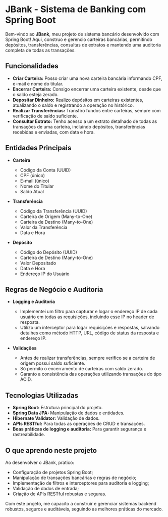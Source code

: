 # JBank - Sistema de Banking com Spring Boot

Bem-vindo ao **JBank**, meu projeto de sistema bancário desenvolvido com Spring Boot! Aqui, construo e gerencio carteiras bancárias, permitindo depósitos, transferências, consultas de extratos e mantendo uma auditoria completa de todas as transações.

## Funcionalidades

- **Criar Carteira:** Posso criar uma nova carteira bancária informando CPF, e-mail e nome do titular.
- **Encerrar Carteira:** Consigo encerrar uma carteira existente, desde que o saldo esteja zerado.
- **Depositar Dinheiro:** Realizo depósitos em carteiras existentes, atualizando o saldo e registrando a operação no histórico.
- **Realizar Transferências:** Transfiro fundos entre carteiras, sempre com verificação de saldo suficiente.
- **Consultar Extrato:** Tenho acesso a um extrato detalhado de todas as transações de uma carteira, incluindo depósitos, transferências recebidas e enviadas, com data e hora.

## Entidades Principais

- **Carteira**
  - Código da Conta (UUID)
  - CPF (único)
  - E-mail (único)
  - Nome do Titular
  - Saldo Atual

- **Transferência**
  - Código da Transferência (UUID)
  - Carteira de Origem (Many-to-One)
  - Carteira de Destino (Many-to-One)
  - Valor da Transferência
  - Data e Hora

- **Depósito**
  - Código do Depósito (UUID)
  - Carteira de Destino (Many-to-One)
  - Valor Depositado
  - Data e Hora
  - Endereço IP do Usuário

## Regras de Negócio e Auditoria

- **Logging e Auditoria**
  - Implementei um filtro para capturar e logar o endereço IP de cada usuário em todas as requisições, incluindo esse IP no header de resposta.
  - Utilizo um interceptor para logar requisições e respostas, salvando detalhes como método HTTP, URL, código de status da resposta e endereço IP.

- **Validações**
  - Antes de realizar transferências, sempre verifico se a carteira de origem possui saldo suficiente.
  - Só permito o encerramento de carteiras com saldo zerado.
  - Garanto a consistência das operações utilizando transações do tipo ACID.

## Tecnologias Utilizadas

- **Spring Boot:** Estrutura principal do projeto.
- **Spring Data JPA:** Manipulação de dados e entidades.
- **Hibernate Validator:** Validação de dados.
- **APIs RESTful:** Para todas as operações de CRUD e transações.
- **Boas práticas de logging e auditoria:** Para garantir segurança e rastreabilidade.

## O que aprendo neste projeto

Ao desenvolver o JBank, pratico:

- Configuração de projetos Spring Boot;
- Manipulação de transações bancárias e regras de negócio;
- Implementação de filtros e interceptores para auditoria e logging;
- Validação de dados de entrada;
- Criação de APIs RESTful robustas e seguras.

Com este projeto, me capacito a construir e gerenciar sistemas backend robustos, seguros e auditáveis, seguindo as melhores práticas do mercado.
